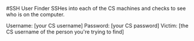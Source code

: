 #SSH User Finder
SSHes into each of the CS machines and checks to see who is on the computer.

Username: [your CS username]
Password: [your CS password]
Victim: [the CS username of the person you're trying to find]
